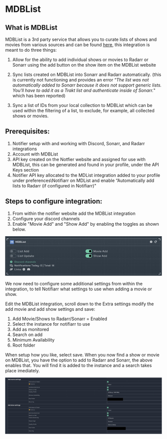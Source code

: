 # MDBList

## What is MDBList

MDBList is a 3rd party service that allows you to curate lists of shows and movies from various sources and can be found [here](https://mdblist.com), this integration is meant to do three things:

1. Allow for the ability to add individual shows or movies to Radarr or Sonarr using the add button on the show item on the MDBList website

2. Sync lists created on MDBList into Sonarr and Radarr automatically. (this is currently not functioning and provides an error “*The list was not automatically added to Sonarr because it does not support generic lists. You'll have to add it as a Trakt list and authenticate inside of Sonarr.*" which has been reported)
3. Sync a list of IDs from your local collection to MDBList which can be used within the filtering of a list, to exclude, for example, all collected shows or movies.

## **Prerequisites:**

1. Notifier setup with and working with Discord, Sonarr, and Radarr integrations
2. Account with MDBList
3. API key created on the Notfier website and assigned for use with MDBList, this can be generated and found in your profile, under the API Keys section
4. Notifier API key allocated to the MDList integration added to your profile under preferences\Notifiarr on MDList and enable “Automatically add lists to Radarr (if configured in Notifiarr)"

## **Steps to configure integration:**

1. From within the notifier website add the MDBList integration
2. Configure your discord channels
3. Enable "Movie Add" and "Show Add" by enabling the toggles as shown below.

![mdblist-movieaddtoggle.jpg](../../assets/screenshots/integrations/mdblist/mdblist-movieaddtoggle.jpg)

We now need to configure some additional settings from within the integration, to tell Notifiarr what settings to use when adding a movie or show.

Edit the MDBList integration, scroll down to the Extra settings modify the add movie and add show settings and save:

1. Add Movie/Shows to Radarr/Sonarr = Enabled
2. Select the instance for notifiarr to use
3. Add as monitored
4. Search on add
5. Minimum Availability
6. Root folder

When setup how you like, select save. When you now find a show or movie on MDBList, you have the option to add to Radarr and Sonarr, the above enables that. You will find it is added to the instance and a search takes place imediately.

![mdblist-movieaddsettings2.jpg](../../assets/screenshots/integrations/mdblist/mdblist-movieaddsettings2.jpg)
